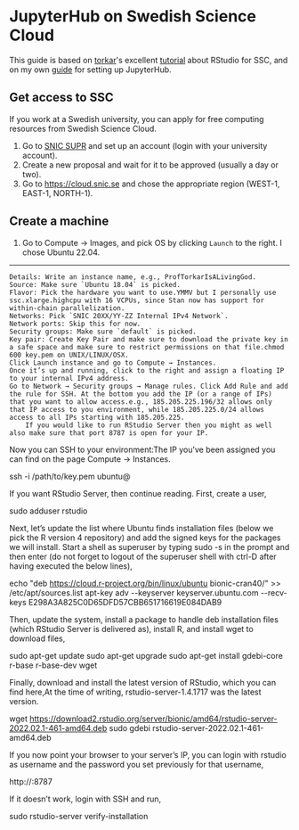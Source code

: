 # JupyterHub on Swedish Science Cloud

This guide is based on [torkar](https://github.com/torkar)'s excellent [tutorial](https://torkar.github.io/comp.html) about RStudio for SSC, and on my own [guide](https://github.com/simonlindgren/jupyterhub-setup) for setting up JupyterHub.

## Get access to SSC

If you work at a Swedish university, you can apply for free computing resources from Swedish Science Cloud.

1.  Go to [SNIC SUPR](https://supr.snic.se/) and set up an account (login with your university account).
2.  Create a new proposal and wait for it to be approved (usually a day or two).
3.  Go to https://cloud.snic.se and chose the appropriate region (WEST-1, EAST-1, NORTH-1).

## Create a machine

1. Go to Compute → Images, and pick OS by clicking `Launch` to the right. I chose Ubuntu 22.04.


---

    Details: Write an instance name, e.g., ProfTorkarIsALivingGod.
    Source: Make sure `Ubuntu 18.04` is picked.
    Flavor: Pick the hardware you want to use.YMMV but I personally use ssc.xlarge.highcpu with 16 VCPUs, since Stan now has support for within-chain parallelization.
    Networks: Pick `SNIC 20XX/YY-ZZ Internal IPv4 Network`.
    Network ports: Skip this for now.
    Security groups: Make sure `default` is picked.
    Key pair: Create Key Pair and make sure to download the private key in a safe space and make sure to restrict permissions on that file.chmod 600 key.pem on UNIX/LINUX/OSX.
    Click Launch instance and go to Compute → Instances.
    Once it’s up and running, click to the right and assign a floating IP to your internal IPv4 address.
    Go to Network → Security groups → Manage rules. Click Add Rule and add the rule for SSH. At the bottom you add the IP (or a range of IPs) that you want to allow access.e.g., 185.205.225.196/32 allows only that IP access to you environment, while 185.205.225.0/24 allows access to all IPs starting with 185.205.225.
        If you would like to run RStudio Server then you might as well also make sure that port 8787 is open for your IP.

Now you can SSH to your environment:The IP you’ve been assigned you can find on the page Compute → Instances.

            
ssh -i /path/to/key.pem ubuntu@<server-ip>

          

If you want RStudio Server, then continue reading. First, create a user,

            

sudo adduser rstudio
            

          

Next, let’s update the list where Ubuntu finds installation files (below we pick the R version 4 repository) and add the signed keys for the packages we will install. Start a shell as superuser by typing sudo -s in the prompt and then enter (do not forget to logout of the superuser shell with ctrl-D after having executed the below lines),

            

echo "deb https://cloud.r-project.org/bin/linux/ubuntu bionic-cran40/" >> /etc/apt/sources.list
apt-key adv --keyserver keyserver.ubuntu.com --recv-keys E298A3A825C0D65DFD57CBB651716619E084DAB9

            

          

Then, update the system, install a package to handle deb installation files (which RStudio Server is delivered as), install R, and install wget to download files,

            

sudo apt-get update
sudo apt-get upgrade
sudo apt-get install gdebi-core r-base r-base-dev wget
            

          

Finally, download and install the latest version of RStudio, which you can find here,At the time of writing, rstudio-server-1.4.1717 was the latest version.

            

wget https://download2.rstudio.org/server/bionic/amd64/rstudio-server-2022.02.1-461-amd64.deb
sudo gdebi rstudio-server-2022.02.1-461-amd64.deb
            

          

If you now point your browser to your server’s IP, you can login with rstudio as username and the password you set previously for that username,

            
http://<server-ip>:8787

          

If it doesn’t work, login with SSH and run,

          
sudo rstudio-server verify-installation

         


